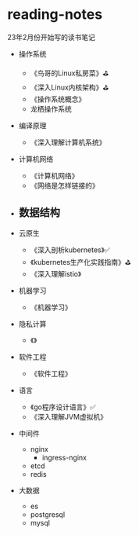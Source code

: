# reading-notes
23年2月份开始写的读书笔记

- 操作系统
  - 《鸟哥的Linux私房菜》⛳️
  - 《深入Linux内核架构》⛳️
  - 《操作系统概念》
  - 龙栖操作系统

- 编译原理
  - 《深入理解计算机系统》
- 计算机网络
  - 《计算机网络》
  - 《网络是怎样链接的》
- 数据结构
  - 
- 云原生
  - 《深入剖析kubernetes》✅
  - 《kubernetes生产化实践指南》⛳️
  - 《深入理解istio》
- 机器学习
  - 《机器学习》
- 隐私计算
  - 《》
- 软件工程
  - 《软件工程》
- 语言
  - 《go程序设计语言》✅
  - 《深入理解JVM虚拟机》

- 中间件
  - nginx
    - ingress-nginx
  - etcd
  - redis
- 大数据
  - es
  - postgresql
  - mysql
